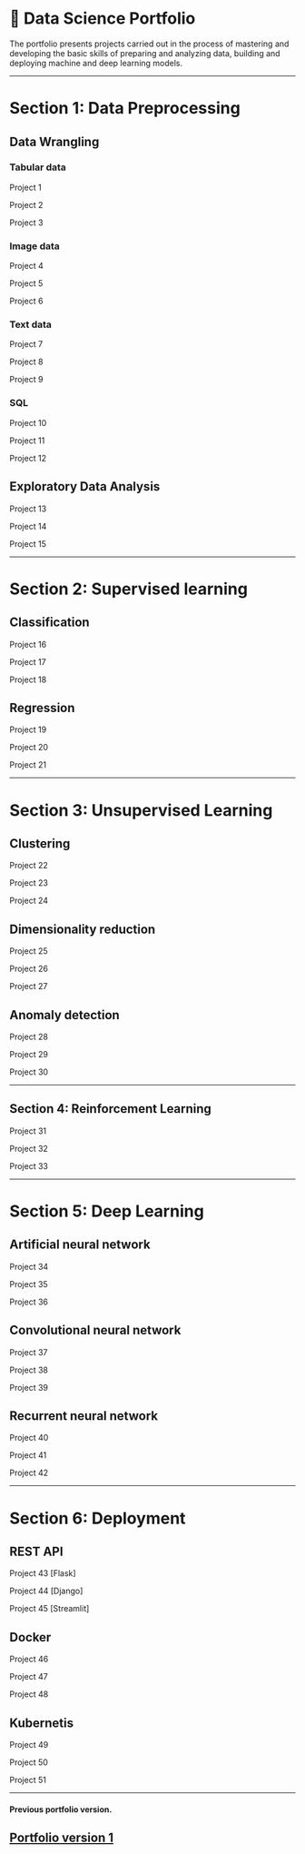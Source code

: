 # &#128188; Data Science Portfolio


The portfolio presents projects carried out in the process of mastering and developing the basic skills of preparing and analyzing data, building and deploying machine and deep learning models.

---
# Section 1: Data Preprocessing 

## Data Wrangling

### Tabular data

Project 1

Project 2

Project 3

### Image data 

Project 4

Project 5

Project 6

### Text data 

Project 7

Project 8

Project 9

### SQL

Project 10

Project 11

Project 12

## Exploratory Data Analysis

Project 13

Project 14

Project 15

---
# Section 2: Supervised learning

## Classification

Project 16

Project 17

Project 18

## Regression

Project 19

Project 20

Project 21

---
# Section 3: Unsupervised Learning

## Clustering

Project 22

Project 23

Project 24

## Dimensionality reduction

Project 25

Project 26

Project 27

## Anomaly detection

Project 28

Project 29

Project 30

---
## Section 4: Reinforcement Learning

Project 31

Project 32

Project 33

---
# Section 5: Deep Learning

## Artificial neural network

Project 34

Project 35

Project 36

## Convolutional neural network

Project 37

Project 38

Project 39

## Recurrent neural network

Project 40

Project 41

Project 42

---
# Section 6: Deployment 

## REST API

Project 43 [Flask]

Project 44 [Django]

Project 45 [Streamlit]

## Docker

Project 46

Project 47

Project 48

## Kubernetis 

Project 49

Project 50

Project 51

---
#### Previous portfolio version.

[Portfolio version 1](https://github.com/rttrif/Trifonov.portfolio.github.io)
---

